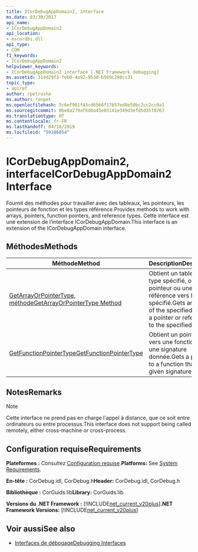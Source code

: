 ```yaml
---
title: ICorDebugAppDomain2, interface
ms.date: 03/30/2017
api_name:
- ICorDebugAppDomain2
api_location:
- mscordbi.dll
api_type:
- COM
f1_keywords:
- ICorDebugAppDomain2
helpviewer_keywords:
- ICorDebugAppDomain2 interface [.NET Framework debugging]
ms.assetid: 314d29f3-feb0-4a92-9530-b569c280cc31
topic_type:
- apiref
author: rpetrusha
ms.author: ronpet
ms.openlocfilehash: 5c6ef901f43cd6568f17657ed8e58bc2cc2cc0a1
ms.sourcegitcommit: 0be8a279af6d8a43e03141e349d3efd5d35f8767
ms.translationtype: HT
ms.contentlocale: fr-FR
ms.lasthandoff: 04/18/2019
ms.locfileid: "59186054"
---
```

# <a name="icordebugappdomain2-interface"></a><span data-ttu-id="72d7d-102">ICorDebugAppDomain2, interface</span><span class="sxs-lookup"><span data-stu-id="72d7d-102">ICorDebugAppDomain2 Interface</span></span>

<span data-ttu-id="72d7d-103">Fournit des méthodes pour travailler avec des tableaux, les pointeurs, les pointeurs de fonction et les types référence.</span><span class="sxs-lookup"><span data-stu-id="72d7d-103">Provides methods to work with arrays, pointers, function pointers, and reference types.</span></span> <span data-ttu-id="72d7d-104">Cette interface est une extension de l’interface ICorDebugAppDomain.</span><span class="sxs-lookup"><span data-stu-id="72d7d-104">This interface is an extension of the ICorDebugAppDomain interface.</span></span>  
  
## <a name="methods"></a><span data-ttu-id="72d7d-105">Méthodes</span><span class="sxs-lookup"><span data-stu-id="72d7d-105">Methods</span></span>  
  
|<span data-ttu-id="72d7d-106">Méthode</span><span class="sxs-lookup"><span data-stu-id="72d7d-106">Method</span></span>|<span data-ttu-id="72d7d-107">Description</span><span class="sxs-lookup"><span data-stu-id="72d7d-107">Description</span></span>|  
|------------|-----------------|  
|[<span data-ttu-id="72d7d-108">GetArrayOrPointerType, méthode</span><span class="sxs-lookup"><span data-stu-id="72d7d-108">GetArrayOrPointerType Method</span></span>](../../../../docs/framework/unmanaged-api/debugging/icordebugappdomain2-getarrayorpointertype-method.md)|<span data-ttu-id="72d7d-109">Obtient un tableau du type spécifié, ou un pointeur ou une référence vers le type spécifié.</span><span class="sxs-lookup"><span data-stu-id="72d7d-109">Gets an array of the specified type, or a pointer or reference to the specified type.</span></span>|  
|[<span data-ttu-id="72d7d-110">GetFunctionPointerType</span><span class="sxs-lookup"><span data-stu-id="72d7d-110">GetFunctionPointerType</span></span>](../../../../docs/framework/unmanaged-api/debugging/icordebugappdomain2-getfunctionpointertype-method.md)|<span data-ttu-id="72d7d-111">Obtient un pointeur vers une fonction qui a une signature donnée.</span><span class="sxs-lookup"><span data-stu-id="72d7d-111">Gets a pointer to a function that has a given signature.</span></span>|  
  
## <a name="remarks"></a><span data-ttu-id="72d7d-112">Notes</span><span class="sxs-lookup"><span data-stu-id="72d7d-112">Remarks</span></span>  
  
> [!NOTE]
>  <span data-ttu-id="72d7d-113">Cette interface ne prend pas en charge l'appel à distance, que ce soit entre ordinateurs ou entre processus.</span><span class="sxs-lookup"><span data-stu-id="72d7d-113">This interface does not support being called remotely, either cross-machine or cross-process.</span></span>  
  
## <a name="requirements"></a><span data-ttu-id="72d7d-114">Configuration requise</span><span class="sxs-lookup"><span data-stu-id="72d7d-114">Requirements</span></span>  
 <span data-ttu-id="72d7d-115">**Plateformes :** Consultez [Configuration requise](../../../../docs/framework/get-started/system-requirements.md).</span><span class="sxs-lookup"><span data-stu-id="72d7d-115">**Platforms:** See [System Requirements](../../../../docs/framework/get-started/system-requirements.md).</span></span>  
  
 <span data-ttu-id="72d7d-116">**En-tête :** CorDebug.idl, CorDebug.h</span><span class="sxs-lookup"><span data-stu-id="72d7d-116">**Header:** CorDebug.idl, CorDebug.h</span></span>  
  
 <span data-ttu-id="72d7d-117">**Bibliothèque :** CorGuids.lib</span><span class="sxs-lookup"><span data-stu-id="72d7d-117">**Library:** CorGuids.lib</span></span>  
  
 <span data-ttu-id="72d7d-118">**Versions du .NET Framework :** [!INCLUDE[net_current_v20plus](../../../../includes/net-current-v20plus-md.md)]</span><span class="sxs-lookup"><span data-stu-id="72d7d-118">**.NET Framework Versions:** [!INCLUDE[net_current_v20plus](../../../../includes/net-current-v20plus-md.md)]</span></span>  
  
## <a name="see-also"></a><span data-ttu-id="72d7d-119">Voir aussi</span><span class="sxs-lookup"><span data-stu-id="72d7d-119">See also</span></span>

- [<span data-ttu-id="72d7d-120">Interfaces de débogage</span><span class="sxs-lookup"><span data-stu-id="72d7d-120">Debugging Interfaces</span></span>](../../../../docs/framework/unmanaged-api/debugging/debugging-interfaces.md)
